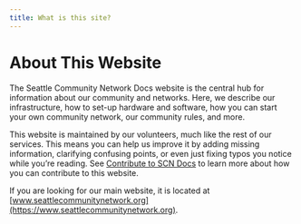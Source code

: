 ```yaml
---
title: What is this site?
---
```


# About This Website
The Seattle Community Network Docs website is the central hub for information about our community and networks. Here, we describe our infrastructure, how to set-up hardware and software, how you can start your own community network, our community rules, and more.

This website is maintained by our volunteers, much like the rest of our services. This means you can help us improve it by adding missing information, clarifying confusing points, or even just fixing typos you notice while you’re reading. See [Contribute to SCN Docs](../contribute/contribute.md) to learn more about how you can contribute to this website.

If you are looking for our main website, it is located at [www.seattlecommunitynetwork.org](https://www.seattlecommunitynetwork.org).